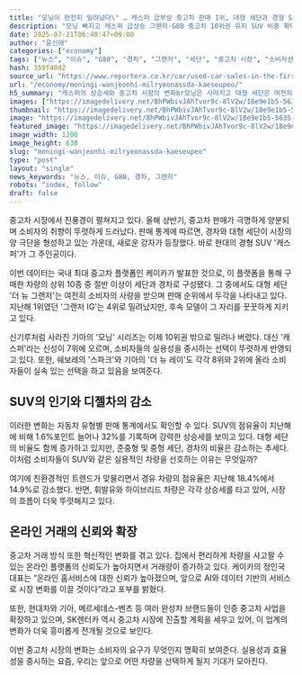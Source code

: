 ```yaml
---
title: "모닝이 완전히 밀려났다\" … 캐스퍼 급부상 중고차 판매 1위, 대형 세단과 경형 SUV 양극화 심화"
description: "모닝 빠지고 캐스퍼 급상승 그랜저·G80 중고차 10위권 유지 SUV 비중 확대, 디젤은 퇴조 흐름 ..."
date: 2025-07-21T06:40:47+09:00
author: "윤신애"
categories: ["economy"]
tags: ["뉴스", "이슈", "G80", "경차", "그랜저", "세단", "중고차 시장", "소비자선택의양극화", "세단과SUV의전쟁"]
hash: 359f40d2
source_url: "https://www.reportera.co.kr/car/used-car-sales-in-the-first-half-of-the-year/"
url: "/economy/moningi-wanjeonhi-milryeonassda-kaeseupeo/"
h5_summary: "캐스퍼의 상승세와 중고차 시장의 변화br모닝은 사라지고 대형 세단은 여전히 인기"
images: ["https://imagedelivery.net/BhPWbivJAhTvor9c-8lV2w/18e9e1b5-5635-4923-54e3-34b19ef81a00/public", "https://imagedelivery.net/BhPWbivJAhTvor9c-8lV2w/4036371c-dedb-431d-6316-278e51907700/public", "https://imagedelivery.net/BhPWbivJAhTvor9c-8lV2w/9faf831b-85e1-4f39-d0de-2e336f202200/public", "https://imagedelivery.net/BhPWbivJAhTvor9c-8lV2w/d138375f-e18a-4a14-9563-14842488c400/public"]
thumbnail: "https://imagedelivery.net/BhPWbivJAhTvor9c-8lV2w/18e9e1b5-5635-4923-54e3-34b19ef81a00/public"
image: "https://imagedelivery.net/BhPWbivJAhTvor9c-8lV2w/18e9e1b5-5635-4923-54e3-34b19ef81a00/public"
featured_image: "https://imagedelivery.net/BhPWbivJAhTvor9c-8lV2w/18e9e1b5-5635-4923-54e3-34b19ef81a00/public"
image_width: 1200
image_height: 630
slug: "moningi-wanjeonhi-milryeonassda-kaeseupeo"
type: "post"
layout: "single"
news_keywords: "뉴스, 이슈, G80, 경차, 그랜저"
robots: "index, follow"
draft: false
---
```


중고차 시장에서 진풍경이 펼쳐지고 있다. 올해 상반기, 중고차 판매가 극명하게 양분되며 소비자의 취향이 뚜렷하게 드러났다. 판매 통계에 따르면, 경차와 대형 세단이 시장의 양 극단을 형성하고 있는 가운데, 새로운 강자가 등장했다. 바로 현대의 경형 SUV '캐스퍼'가 그 주인공이다.

이번 데이터는 국내 최대 중고차 플랫폼인 케이카가 발표한 것으로, 이 플랫폼을 통해 구매한 차량의 상위 10종 중 절반 이상이 세단과 경차로 구성됐다. 그 중에서도 대형 세단 '더 뉴 그랜저'는 여전히 소비자의 사랑을 받으며 판매 순위에서 두각을 나타내고 있다. 지난해 1위였던 '그랜저 IG'는 4위로 밀려났지만, 후속 모델이 그 자리를 꿋꿋하게 지키고 있다. 

신기루처럼 사라진 기아의 '모닝' 시리즈는 이제 10위권 밖으로 밀려나 버렸다. 대신 '캐스퍼'라는 신성이 7위에 오르며, 소비자들의 실용성을 중시하는 선택이 뚜렷하게 반영되고 있다. 또한, 쉐보레의 '스파크'와 기아의 '더 뉴 레이'도 각각 8위와 2위에 올라 소비자들이 실속 있는 선택을 하고 있음을 보여준다.

## SUV의 인기와 디젤차의 감소

이러한 변화는 자동차 유형별 판매 통계에서도 확인할 수 있다. SUV의 점유율이 지난해에 비해 1.6%포인트 늘어나 32%를 기록하며 강력한 상승세를 보이고 있다. 대형 세단의 비율도 함께 증가하고 있지만, 준중형 및 중형 세단, 경차의 비율은 감소하는 추세다. 이처럼 소비자들이 SUV와 같은 실용적인 차량을 선호하는 이유는 무엇일까?

여기에 친환경적인 트렌드가 맞물리면서 경유 차량의 점유율은 지난해 18.4%에서 14.9%로 감소했다. 반면, 휘발유와 하이브리드 차량은 각각 상승세를 타고 있어, 시장의 흐름이 더욱 뚜렷해지고 있다.

## 온라인 거래의 신뢰와 확장

중고차 거래 방식 또한 혁신적인 변화를 겪고 있다. 집에서 편리하게 차량을 사고팔 수 있는 온라인 플랫폼의 신뢰도가 높아지면서 거래량이 증가하고 있다. 케이카의 정인국 대표는 “온라인 홈서비스에 대한 신뢰가 높아졌으며, 앞으로 AI와 데이터 기반의 서비스로 시장 변화를 이끌 것이다”라고 포부를 밝혔다.

또한, 현대차와 기아, 메르세데스-벤츠 등 여러 완성차 브랜드들이 인증 중고차 사업을 확장하고 있으며, SK렌터카 역시 중고차 시장에 진출할 계획을 세우고 있어, 이 업계의 변화가 더욱 흥미롭게 전개될 것으로 보인다.

이번 중고차 시장의 변화는 소비자의 요구가 무엇인지 명확히 보여준다. 실용성과 효율성을 중시하는 요즘, 우리는 앞으로 어떤 차량을 선택하게 될지 기대가 모아진다.
